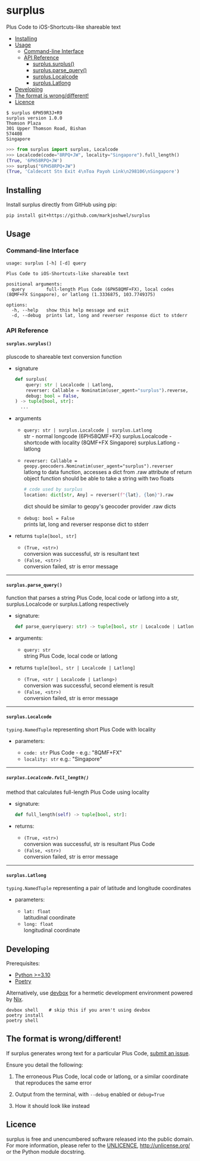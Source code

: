 # surplus

Plus Code to iOS-Shortcuts-like shareable text

- [Installing](#installing)
- [Usage](#usage)
  - [Command-line Interface](#command-line-interface)
  - [API Reference](#api-reference)
    - [surplus.surplus()](#surplussurplus)
    - [surplus.parse_query()](#surplusparse_query)
    - [surplus.Localcode](#surpluslocalcode)
    - [surplus.Latlong](#surpluslatlong)
- [Developing](#developing)
- [The format is wrong/different!](#the-format-is-wrongdifferent)
- [Licence](#licence)

```text
$ surplus 6PH59R3J+R9
surplus version 1.0.0
Thomson Plaza
301 Upper Thomson Road, Bishan
574408
Singapore
```

```python
>>> from surplus import surplus, Localcode
>>> Localcode(code="8RPQ+JW", locality="Singapore").full_length()
(True, '6PH58RPQ+JW')
>>> surplus("6PH58RPQ+JW")
(True, 'Caldecott Stn Exit 4\nToa Payoh Link\n298106\nSingapore')
```

## Installing

Install surplus directly from GitHub using pip:

```text
pip install git+https://github.com/markjoshwel/surplus
```

## Usage

### Command-line Interface

```text
usage: surplus [-h] [-d] query

Plus Code to iOS-Shortcuts-like shareable text

positional arguments:
  query        full-length Plus Code (6PH58QMF+FX), local codes (8QMF+FX Singapore), or latlong (1.3336875, 103.7749375)

options:
  -h, --help   show this help message and exit
  -d, --debug  prints lat, long and reverser response dict to stderr
```

### API Reference

#### `surplus.surplus()`

pluscode to shareable text conversion function

- signature  

  ```python
  def surplus(
      query: str | Localcode | Latlong,
      reverser: Callable = Nominatim(user_agent="surplus").reverse,
      debug: bool = False,
  ) -> tuple[bool, str]:
    ...
  ```

- arguments

  - `query: str | surplus.Localcode | surplus.Latlong`  
      str - normal longcode (6PH58QMF+FX)
      surplus.Localcode - shortcode with locality (8QMF+FX Singapore)
      surplus.Latlong - latlong

  - `reverser: Callable = geopy.geocoders.Nominatim(user_agent="surplus").reverser`  
      latlong to data function, accesses a dict from .raw attribute of return object
      function should be able to take a string with two floats

      ```python
      # code used by surplus
      location: dict[str, Any] = reverser(f"{lat}, {lon}").raw
      ```

      dict should be similar to geopy's geocoder provider .raw dicts

  - `debug: bool = False`  
      prints lat, long and reverser response dict to stderr

- returns `tuple[bool, str]`  

  - `(True, <str>)`  
      conversion was successful, str is resultant text  
  - `(False, <str>)`  
      conversion failed, str is error message

---

#### `surplus.parse_query()`

function that parses a string Plus Code, local code or latlong into a str, surplus.Localcode or surplus.Latlong respectively

- signature:

    ```python
    def parse_query(query: str) -> tuple[bool, str | Localcode | Latlong]:
    ```
  
- arguments:

  - `query: str`  
    string Plus Code, local code or latlong

- returns `tuple[bool, str | Localcode | Latlong]`

  - `(True, <str | Localcode | Latlong>)`  
      conversion was successful, second element is result
  - `(False, <str>)`  
      conversion failed, str is error message

---

#### `surplus.Localcode`

`typing.NamedTuple` representing short Plus Code with locality

- parameters:

  - `code: str`
      Plus Code - e.g.: "8QMF+FX"
  - `locality: str`
      e.g.: "Singapore"

---

##### `surplus.Localcode.full_length()`

method that calculates full-length Plus Code using locality

- signature:

    ```python
    def full_length(self) -> tuple[bool, str]:
    ```

- returns:

  - `(True, <str>)`  
      conversion was successful, str is resultant Plus Code  
  - `(False, <str>)`  
      conversion failed, str is error message

---

#### `surplus.Latlong`

`typing.NamedTuple` representing a pair of latitude and longitude coordinates

- parameters:

  - `lat: float`  
      latitudinal coordinate
  - `long: float`  
      longitudinal coordinate

## Developing

Prerequisites:

- [Python >=3.10](https://www.python.org/)
- [Poetry](https://python-poetry.org/)

Alternatively, use [devbox](https://get.jetpack.io/devbox) for a hermetic development environment powered by [Nix](https://nixos.org/).

```text
devbox shell    # skip this if you aren't using devbox
poetry install
poetry shell
```

## The format is wrong/different!

If surplus generates wrong text for a particular Plus Code,
[submit an issue](https://github.com/markjoshwel/surplus/issues/new). 

Ensure you detail the following:

1. The erroneous Plus Code, local code or latlong, or a similar coordinate that reproduces the same error

2. Output from the terminal, with `--debug` enabled or `debug=True`

3. How it should look like instead

## Licence

surplus is free and unencumbered software released into the public domain.
For more information, please refer to the [UNLICENCE](UNLICENCE), <http://unlicense.org/> or the Python module docstring.
